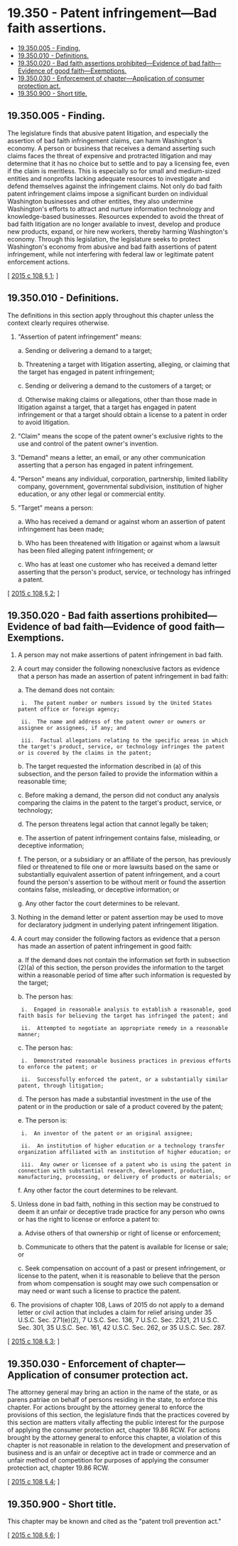 # 19.350 - Patent infringement—Bad faith assertions.
* [19.350.005 - Finding.](#19350005---finding)
* [19.350.010 - Definitions.](#19350010---definitions)
* [19.350.020 - Bad faith assertions prohibited—Evidence of bad faith—Evidence of good faith—Exemptions.](#19350020---bad-faith-assertions-prohibitedevidence-of-bad-faithevidence-of-good-faithexemptions)
* [19.350.030 - Enforcement of chapter—Application of consumer protection act.](#19350030---enforcement-of-chapterapplication-of-consumer-protection-act)
* [19.350.900 - Short title.](#19350900---short-title)
## 19.350.005 - Finding.
The legislature finds that abusive patent litigation, and especially the assertion of bad faith infringement claims, can harm Washington's economy. A person or business that receives a demand asserting such claims faces the threat of expensive and protracted litigation and may determine that it has no choice but to settle and to pay a licensing fee, even if the claim is meritless. This is especially so for small and medium-sized entities and nonprofits lacking adequate resources to investigate and defend themselves against the infringement claims. Not only do bad faith patent infringement claims impose a significant burden on individual Washington businesses and other entities, they also undermine Washington's efforts to attract and nurture information technology and knowledge-based businesses. Resources expended to avoid the threat of bad faith litigation are no longer available to invest, develop and produce new products, expand, or hire new workers, thereby harming Washington's economy. Through this legislation, the legislature seeks to protect Washington's economy from abusive and bad faith assertions of patent infringement, while not interfering with federal law or legitimate patent enforcement actions.

\[ [2015 c 108 § 1](http://lawfilesext.leg.wa.gov/biennium/2015-16/Pdf/Bills/Session%20Laws/Senate/5059-S.SL.pdf?cite=2015%20c%20108%20§%201); \]

## 19.350.010 - Definitions.
The definitions in this section apply throughout this chapter unless the context clearly requires otherwise.

1. "Assertion of patent infringement" means:

    a.  Sending or delivering a demand to a target;

    b.  Threatening a target with litigation asserting, alleging, or claiming that the target has engaged in patent infringement;

    c.  Sending or delivering a demand to the customers of a target; or

    d.  Otherwise making claims or allegations, other than those made in litigation against a target, that a target has engaged in patent infringement or that a target should obtain a license to a patent in order to avoid litigation.

2. "Claim" means the scope of the patent owner's exclusive rights to the use and control of the patent owner's invention.

3. "Demand" means a letter, an email, or any other communication asserting that a person has engaged in patent infringement.

4. "Person" means any individual, corporation, partnership, limited liability company, government, governmental subdivision, institution of higher education, or any other legal or commercial entity.

5. "Target" means a person:

    a.  Who has received a demand or against whom an assertion of patent infringement has been made;

    b.  Who has been threatened with litigation or against whom a lawsuit has been filed alleging patent infringement; or

    c.  Who has at least one customer who has received a demand letter asserting that the person's product, service, or technology has infringed a patent.

\[ [2015 c 108 § 2](http://lawfilesext.leg.wa.gov/biennium/2015-16/Pdf/Bills/Session%20Laws/Senate/5059-S.SL.pdf?cite=2015%20c%20108%20§%202); \]

## 19.350.020 - Bad faith assertions prohibited—Evidence of bad faith—Evidence of good faith—Exemptions.
1. A person may not make assertions of patent infringement in bad faith.

2. A court may consider the following nonexclusive factors as evidence that a person has made an assertion of patent infringement in bad faith:

    a.  The demand does not contain:

        i.  The patent number or numbers issued by the United States patent office or foreign agency;

        ii.  The name and address of the patent owner or owners or assignee or assignees, if any; and

        iii.  Factual allegations relating to the specific areas in which the target's product, service, or technology infringes the patent or is covered by the claims in the patent;

    b.  The target requested the information described in (a) of this subsection, and the person failed to provide the information within a reasonable time;

    c.  Before making a demand, the person did not conduct any analysis comparing the claims in the patent to the target's product, service, or technology;

    d.  The person threatens legal action that cannot legally be taken;

    e.  The assertion of patent infringement contains false, misleading, or deceptive information;

    f.  The person, or a subsidiary or an affiliate of the person, has previously filed or threatened to file one or more lawsuits based on the same or substantially equivalent assertion of patent infringement, and a court found the person's assertion to be without merit or found the assertion contains false, misleading, or deceptive information; or

    g.  Any other factor the court determines to be relevant.

3. Nothing in the demand letter or patent assertion may be used to move for declaratory judgment in underlying patent infringement litigation.

4. A court may consider the following factors as evidence that a person has made an assertion of patent infringement in good faith:

    a.  If the demand does not contain the information set forth in subsection (2)(a) of this section, the person provides the information to the target within a reasonable period of time after such information is requested by the target;

    b.  The person has:

        i.  Engaged in reasonable analysis to establish a reasonable, good faith basis for believing the target has infringed the patent; and

        ii.  Attempted to negotiate an appropriate remedy in a reasonable manner;

    c.  The person has:

        i.  Demonstrated reasonable business practices in previous efforts to enforce the patent; or

        ii.  Successfully enforced the patent, or a substantially similar patent, through litigation;

    d.  The person has made a substantial investment in the use of the patent or in the production or sale of a product covered by the patent;

    e.  The person is:

        i.  An inventor of the patent or an original assignee;

        ii.  An institution of higher education or a technology transfer organization affiliated with an institution of higher education; or

        iii.  Any owner or licensee of a patent who is using the patent in connection with substantial research, development, production, manufacturing, processing, or delivery of products or materials; or

    f.  Any other factor the court determines to be relevant.

5. Unless done in bad faith, nothing in this section may be construed to deem it an unfair or deceptive trade practice for any person who owns or has the right to license or enforce a patent to:

    a.  Advise others of that ownership or right of license or enforcement; 

    b.  Communicate to others that the patent is available for license or sale; or

    c.  Seek compensation on account of a past or present infringement, or license to the patent, when it is reasonable to believe that the person from whom compensation is sought may owe such compensation or may need or want such a license to practice the patent.

6. The provisions of chapter 108, Laws of 2015 do not apply to a demand letter or civil action that includes a claim for relief arising under 35 U.S.C. Sec. 271(e)(2), 7 U.S.C. Sec. 136, 7 U.S.C. Sec. 2321, 21 U.S.C. Sec. 301, 35 U.S.C. Sec. 161, 42 U.S.C. Sec. 262, or 35 U.S.C. Sec. 287.

\[ [2015 c 108 § 3](http://lawfilesext.leg.wa.gov/biennium/2015-16/Pdf/Bills/Session%20Laws/Senate/5059-S.SL.pdf?cite=2015%20c%20108%20§%203); \]

## 19.350.030 - Enforcement of chapter—Application of consumer protection act.
The attorney general may bring an action in the name of the state, or as parens patriae on behalf of persons residing in the state, to enforce this chapter. For actions brought by the attorney general to enforce the provisions of this section, the legislature finds that the practices covered by this section are matters vitally affecting the public interest for the purpose of applying the consumer protection act, chapter 19.86 RCW. For actions brought by the attorney general to enforce this chapter, a violation of this chapter is not reasonable in relation to the development and preservation of business and is an unfair or deceptive act in trade or commerce and an unfair method of competition for purposes of applying the consumer protection act, chapter 19.86 RCW.

\[ [2015 c 108 § 4](http://lawfilesext.leg.wa.gov/biennium/2015-16/Pdf/Bills/Session%20Laws/Senate/5059-S.SL.pdf?cite=2015%20c%20108%20§%204); \]

## 19.350.900 - Short title.
This chapter may be known and cited as the "patent troll prevention act."

\[ [2015 c 108 § 6](http://lawfilesext.leg.wa.gov/biennium/2015-16/Pdf/Bills/Session%20Laws/Senate/5059-S.SL.pdf?cite=2015%20c%20108%20§%206); \]

